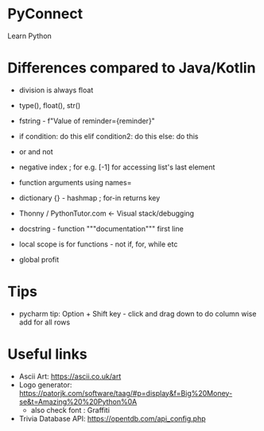 # PyConnect
Learn Python 

# Differences compared to Java/Kotlin

* division is always float
* type(), float(), str()
* fstring - f"Value of reminder={reminder}"

* if condition:
	do this
elif condition2:
    do this
else:
	do this
	
* or and not

* negative index ; for e.g. [-1] for accessing list's last element

* function arguments using names=

* dictionary {} - hashmap ; for-in returns key

* Thonny / PythonTutor.com <- Visual stack/debugging

* docstring - function """documentation""" first line

* local scope is for functions - not if, for, while etc

* global profit

# Tips
* pycharm tip:  Option + Shift key - click and drag down to do column wise add for all rows

# Useful links
* Ascii Art: https://ascii.co.uk/art
* Logo generator: https://patorjk.com/software/taag/#p=display&f=Big%20Money-se&t=Amazing%20%20Python%0A
    -  also check font : Graffiti
* Trivia Database API: https://opentdb.com/api_config.php